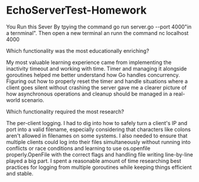 # EchoServerTest-Homework
 
 You Run this Sever By  tpying the command go run server.go --port 4000"in a ternminal".
 Then open a new terminal an runn the command nc localhost 4000


 Which functionality was the most educationally enriching?

My most valuable learning experience came from implementing the inactivity timeout and working with time. Timer and managing it alongside goroutines helped me better understand how Go handles concurrency. Figuring out how to properly reset the timer and handle situations where a client goes silent without crashing the server gave me a clearer picture of how asynchronous operations and cleanup should be managed in a real-world scenario.

Which functionality required the most research?

The per-client logging. I had to dig into how to safely turn a client's IP and port into a valid filename, especially considering that characters like colons aren't allowed in filenames on some systems. I also needed to ensure that multiple clients could log into their files simultaneously without running into conflicts or race conditions and learning to use os.openfile properly.OpenFile with the correct flags and handling file writing line-by-line played a big part. I spent a reasonable amount of time researching best practices for logging from multiple goroutines while keeping things efficient and stable.
